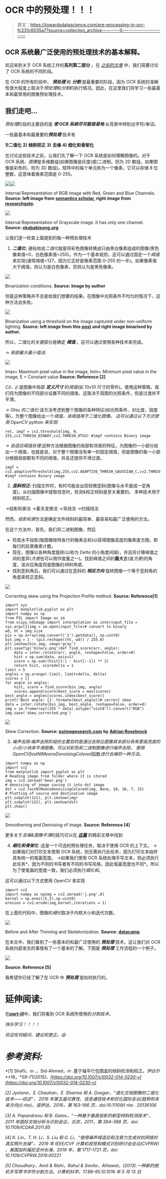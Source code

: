 # OCR 中的预处理！！！

> 原文：<https://towardsdatascience.com/pre-processing-in-ocr-fc231c6035a7?source=collection_archive---------0----------------------->

## OCR 系统最广泛使用的预处理技术的基本解释。

欢迎来到关于 OCR 系统工作的**系列第二部分** 。在 [*之前的文章*](https://medium.com/@susmithreddyvedere/what-is-ocr-7d46dc419eb9) 中，我们简要讨论了 OCR 系统的不同阶段。

在 OCR 的所有阶段中， ***预处理*** 和 ***分割*** 是最重要的阶段，因为 OCR 系统的准确性很大程度上取决于*预处理*和*分割*的执行情况。因此，在这里我们将学习一些最基本和最常用的图像预处理技术。

## 我们走吧…

*预处理*阶段的主要目的是 ***使 OCR 系统尽可能容易地*** 从背景中辨别出字符/单词。

一些最基本和最重要的***预处理*** 技术有

**1)二值化**
**2)** **倾斜校正**
**3)** **去噪**
**4)** **细化和骨架化**

在讨论这些技术之前，让我们先了解一下 OCR 系统是如何理解图像的。对于 OCR 系统，*图像*是多维数组(如果图像是灰度(或)二进制，则为 2D 数组，如果图像是彩色的，则为 3D 数组)。矩阵中的每个单元称为一个像素，它可以存储 8 位整数，这意味着像素范围是 0-255。

![](img/eaaaaa0db641d3cca037a88867d65cc2.png)![](img/b19cb7255dd6c06f406382c853cada9c.png)

Internal Representation of RGB image with Red, Green and Blue Channels. **Source: left image from** [**semantics scholar**](https://www.semanticscholar.org/paper/Content-Based-Image-Retrieval-using-Color-Brunda-Chaitra/04ecb35b02e6060916bf05d5f56a925eff0e332e)**, right image from** [**researchgate**](https://www.researchgate.net/figure/A-three-dimensional-RGB-matrix-Each-layer-of-the-matrix-is-a-two-dimensional-matrix_fig6_267210444)**.**

![](img/3131a6dad851195883d735856f76174a.png)

Internal Representation of Grayscale image. It has only one channel. **Source:** [**ekababisong.org**](https://ekababisong.org/gcp-ml-seminar/cnn/)

让我们逐一检查上面提到的每一种预处理技术

1.  ***二值化:*** 通俗地说*二值化*就是将彩色图像转换成只由黑白像素组成的图像(黑色像素值=0，白色像素值=255)。作为一个基本规则，这可以通过固定一个*阈值*来实现(通常阈值=127，因为它正好是像素范围 0–255 的一半)。如果像素值大于阈值，则认为是白色像素，否则认为是黑色像素。

![](img/aae4009e74a82dc07900b335b92adfa6.png)

Binarization conditions. **Source: Image by author**

但是这种策略并不总是给我们想要的结果。在图像中光照条件不均匀的情况下，这种方法会失败。

![](img/ae4898ca5a88f6e4f5cabd5bb2c1e525.png)

Binarization using a threshold on the image captured under non-uniform lighting. **Source: left image from this** [**post**](https://www.researchgate.net/post/How_to_have_uniform_intensity_on_non-uniform_illuminated_image) **and right image binarised by author.**

所以，二值化的关键部分是确定 ***阈值*** 。这可以通过使用各种技术来完成。

→ *局部最大最小值法*:

![](img/2480cea0bc3cbb37eb32513bc1ff9fee.png)

Imax= Maximum pixel value in the image, Imin= Minimum pixel value in the image, E = Constant value **Source: Reference [2]**

*C(i，j)* 是图像中局部 ***定义尺寸*** 的*阈值*(如 10x10 尺寸的零件)。使用这种策略，我们将为图像的不同部分设置不同的阈值，这取决于周围的光照条件，但是过渡并不平滑。

→ *Otsu 的二值化*:该方法考虑到整个图像的各种特征(如光照条件、对比度、锐度等)，为整个图像给出一个*阈值，该阈值用于二值化图像。
这可以通过以下方式使用 OpenCV python 来实现:*

```
ret, imgf = cv2.threshold(img, 0, 255,cv2.THRESH_BINARY,cv2.THRESH_OTSU) #imgf contains Binary image
```

-> *自适应阈值处理*:这种方法根据图像的局部和邻居的特征，为图像的一小部分给出一个阈值，也就是说，对于整个图像没有单一的固定阈值，但是图像的每一小部分根据局部都有不同的阈值，并且还提供平滑过渡。

```
imgf = cv2.adaptiveThreshold(img,255,cv2.ADAPTIVE_THRESH_GAUSSIAN_C,cv2.THRESH_BINARY,11,2) #imgf contains Binary image
```

2. ***歪斜校正:*** 扫描文件时，有时可能会出现轻微歪斜(图像与水平面成一定角度)。从扫描图像中提取信息时，检测&校正倾斜是至关重要的。
多种技术用于倾斜校正。

→投影轮廓法
→霍夫变换法
→背线法
→扫描线法

然而，*投影轮廓*方法是确定文件倾斜的最简单、最容易和最广泛使用的方法。

在这个方法中，首先，我们将二进制图像，然后

*   将其水平投影(取图像矩阵各行的像素总和)以获得图像高度的像素直方图，即每行的前景像素计数。
*   现在，图像以各种角度旋转(以称为 *Delta* 的小角度间隔)，并且将计算峰值之间的差异(*方差*也可以用作度量之一)。找到峰值之间的**最大**差(或*方差*)的角度，该对应角度将是图像的*倾斜角度*。
*   找到歪斜角后，我们可以通过在歪斜的 ***相反方向*** 旋转图像一个等于歪斜角的角度来校正歪斜。

![](img/5de8fd25a8b7d06e266ff09137ae7ff1.png)

Correcting skew using the Projection Profile method. **Source: Reference[1]**

```
import sys
import matplotlib.pyplot as plt
import numpy as np
from PIL import Image as im
from scipy.ndimage import interpolation as interinput_file = sys.argv[1]img = im.open(input_file)# convert to binary
wd, ht = img.size
pix = np.array(img.convert('1').getdata(), np.uint8)
bin_img = 1 - (pix.reshape((ht, wd)) / 255.0)
plt.imshow(bin_img, cmap='gray')
plt.savefig('binary.png')def find_score(arr, angle):
    data = inter.rotate(arr, angle, reshape=False, order=0)
    hist = np.sum(data, axis=1)
    score = np.sum((hist[1:] - hist[:-1]) ** 2)
    return hist, scoredelta = 1
limit = 5
angles = np.arange(-limit, limit+delta, delta)
scores = []
for angle in angles:
    hist, score = find_score(bin_img, angle)
    scores.append(score)best_score = max(scores)
best_angle = angles[scores.index(best_score)]
print('Best angle: {}'.formate(best_angle))# correct skew
data = inter.rotate(bin_img, best_angle, reshape=False, order=0)
img = im.fromarray((255 * data).astype("uint8")).convert("RGB")
img.save('skew_corrected.png')
```

![](img/2ae25be1460c8fbfa406e9fdda1b6b6c.png)

Skew Correction. **Source:** [**pyimagesearch.com**](https://www.pyimagesearch.com/) **by** [**Adrian Rosebrock**](https://www.pyimagesearch.com/author/adrian/)

3. ***噪声去除:****噪声去除*阶段的主要目的是通过去除比图像其余部分具有更高亮度的小点/小块来平滑图像。可以对*彩色*和*二进制图像*进行噪声去除。
使用 OpenCV*fastNlMeansDenoisingColored*函数*进行去噪的一种方法。*

```
import numpy as np 
import cv2 
from matplotlib import pyplot as plt 
# Reading image from folder where it is stored 
img = cv2.imread('bear.png') 
# denoising of image saving it into dst image 
dst = cv2.fastNlMeansDenoisingColored(img, None, 10, 10, 7, 15) 
# Plotting of source and destination image 
plt.subplot(121), plt.imshow(img) 
plt.subplot(122), plt.imshow(dst) 
plt.show()
```

![](img/0bc0ca0d19fd086c6f2c8504c4013b7a.png)

Smoothening and Denoising of image. **Source: Reference [4]**

更多关于*去噪&图像平滑*的技巧可以在 [***这篇***](/image-filters-in-python-26ee938e57d2) 的精彩文章中找到

4. ***细化和骨架化*** :这是一个可选的预处理任务，取决于使用 OCR 的上下文。
→如果我们对打印文本使用 OCR 系统，则无需执行此任务，因为打印文本始终具有统一的笔画宽度。
→如果我们使用 OCR 系统处理手写文本，则必须执行此任务*，因为不同的书写者有不同的书写风格，因此笔画宽度也不同*。所以为了使笔画的宽度一致，我们必须执行*细化和*。

这可以通过以下方式使用 OpenCV 来实现

```
import cv2
import numpy as npimg = cv2.imread('j.png',0)
kernel = np.ones((5,5),np.uint8)
erosion = cv2.erode(img,kernel,iterations = 1)
```

在上面的代码中，图像的*细化*取决于内核大小和迭代次数。

![](img/5a1351ff8a03af0d201532465c3cc43c.png)

Before and After Thinning and Skeletonization. **Source:** [**datacamp**](https://campus.datacamp.com/courses/image-processing-in-python/filters-contrast-transformation-and-morphology?ex=13)

在本文中，我们看到了一些基本的和最广泛使用的 ***预处理*** 技术，这让我们对 OCR 系统内部发生的事情有了一个基本的了解。下图是 ***预处理*** 工作流程的一个例子。

![](img/d61da0ac99e268bf67a77dec380ca9a7.png)

**Source: Reference [5]**

我希望你已经了解了在 OCR 中 ***预处理*** 是如何执行的。

# 延伸阅读:

在[***part-III***](https://medium.com/@susmithreddyvedere/segmentation-in-ocr-10de176cf373)中，我们将看到 OCR 系统所使用的*分割技术。*

*快乐学习！！！！*

*欢迎任何疑问、建议和更正。😃*

# *参考资料:*

*[1] Shafii，m .，Sid-Ahmed，m .基于轴平行包围盒的倾斜检测和校正。*伊达尔* **18，**59–71(2015)。[https://doi.org/10.1007/s10032-014-0230-y](https://doi.org/10.1007/s10032-014-0230-y)*

*[2] Jyotsna，S. Chauhan，E. Sharma 和 A. Doegar，“退化文档图像的二值化技术——综述”， *2016 年第五届可靠性、信息通信技术和优化国际会议(趋势和未来方向)(I rito)*，诺伊达，2016，第 163–166 页，doi:10.11109/I rito . 20136106*

*[3] A. Papandreou 和 B. Gatos，“一种基于垂直投影的新型倾斜检测技术”， *2011 年国际文档分析与识别会议*，北京，2011，第 384–388 页，doi: 10.1109/ICDAR.2011.85*

*[4] K. Lin，T. H. Li，S. Liu 和 G. Li，“使用噪声域适应和注意力生成对抗网络的真实照片去噪”， *2019 年 IEEE/CVF 计算机视觉和模式识别研讨会会议(CVPRW)* ，美国加利福尼亚州长滩，2019 年，第 1717-1721 页，doi: 10.1109/CVPRW.2019.00221*

*[5] Choudhary，Amit & Rishi，Rahul & Savita，Ahlawat。(2013).一种新的脱机手写草书字符分割方法。计算机科学。17.88–95.10.1016 年 5 月 13 日*